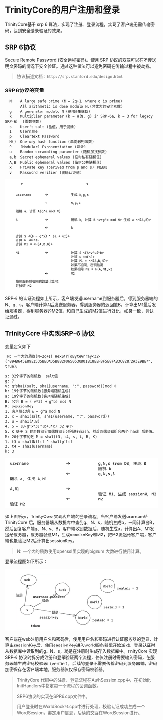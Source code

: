 # TrinityCore的用户注册和登录

TrinityCore基于 srp 6 算法，实现了注册、登录流程，实现了客户端无需传输密码，达到安全登录验证的效果。

## SRP 6协议

Secure Remote Password (安全远程密码)。使用 SRP 协议的双端可以在不传送明文密码的情况下安全验证。通过这种做法可以避免密码在传输过程中被劫持。

> 协议描述文档：`http://srp.stanford.edu/design.html`

### SRP 6协议的变量

```shell
  N    A large safe prime (N = 2q+1, where q is prime)
       All arithmetic is done modulo N.(非常大的安全素数)
  g    A generator modulo N (模N的生成数)
  k    Multiplier parameter (k = H(N, g) in SRP-6a, k = 3 for legacy SRP-6)  (乘数参数)
  s    User's salt (盐值，用于混淆)
  I    Username
  p    Cleartext Password
  H()  One-way hash function (单向散列函数)
  ^    (Modular) Exponentiation (指数)
  u    Random scrambling parameter (随机加扰参数)
  a,b  Secret ephemeral values (临时私有随机值)
  A,B  Public ephemeral values (临时公共随机值)
  x    Private key (derived from p and s) (私钥)
  v    Password verifier (密码认证值)
```

![SRP6 流程](./TrinityCore2.assets/image-20240910000902505.png)

SRP-6 的认证流程如上所示，客户端发送username到服务器后，得到服务器端的N、g、s，客户端计算A后发送服务器，得到服务器的返回值B，计算出M1最后发给服务器，得到服务器的M2值，和自己生成的M2值进行对比，如果一致，则认证通过。

## TrinityCore 中实现SRP-6 协议

变量定义如下

```shell
 N: 一个大的质数(N=2q+1) HexStrToByteArray<32>("894B645E89E1535BBDAD5B8B290650530801B18EBFBF5E8FAB3C82872A3E9BB7", true);

s: 32个字节的随机数  salt值
g: 7
v: g^sha1(salt, sha1(username, ":", password))mod N
b: 19个字节的随机数(服务端随机生成)
a: 19个字节的随机数(客户端随机生成)
B: 公钥 B = ((v*3) + g^b) mod N
K: sessionKey 
1. 客户端公钥 A = g^a mod N
2. x = sha1(salt, sha1(username, ":", password))
3. u = sha1(A,B)
4. S = (B-g^x*3)^(b+u*x) 32 字节
5. K 基于 S 的奇数部分和偶数部分分别进行hash，然后奇偶交错组合两个 hash 后的值。
M: 20个字节的数 M = sha1(t3, t4, s, A, B, K)
1. t3 = sha1(N)[i] ^ sha1(g)[i]
2. t4 = sha1(username)
k: 3
```

![TrinityCore 中登录流程](./TrinityCore2.assets/image-20240910054819630.png)

如上图所示，TrinityCore 实现客户端的登录流程。当客户端发送usernam给TrinityCore 后，服务器端从数据库中查到g、N、s，随机生成b，一同计算出B，然后回复客户端g、N、s、B，客户端收到数据后，随机生成a，计算出A、M1发送给服务器，服务器验证M1，生成sessionKey和M2，把M2发送给客户端，客户端也能验证M2后计算出sessionKey。

> N: 一个大的质数使用openssl里实现的bignum 大数进行使用计算。

登录流程图如下所示：

![注册和登录](./TrinityCore2.assets/image-20240910061204314.png)

客户端在web注册用户名和密码后，使用用户名和密码进行认证服务器的登录，计算出sessionKey后，使用sessionKey进入world服务器里开始游戏。登录认证时从数据库中读取到的g、N、s，就是在注册时生成存入数据库中。rinityCore 实现SRP-6 协议时拆分成注册和登录验证两个流程，仅仅注册时需要输入密码，在服务器端生成密码校验器（verifier），后续的登录不需要传输密码到服务器端，密码加密保存在客户端本地，服务器仅仅保存密码校验器。

> TrinityCore 代码中的注册、登录流程在AuthSession.cpp中，在初始化InitHandlers中指定每一个流程的回调函数。
>
> SRP6协议的实现在SPR6.cpp文件中。
>
> 用户登录时在WorldSocket.cpp中进行处理，校验认证成功生成一个WordSession，绑定用户信息，后续的交互在WordSession进行。
